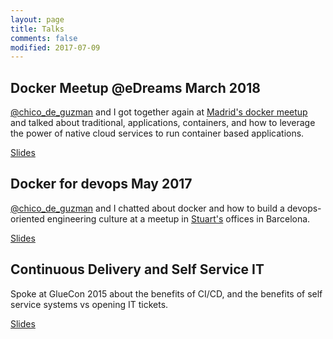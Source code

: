```yaml
---
layout: page
title: Talks
comments: false
modified: 2017-07-09
---
```


## Docker Meetup @eDreams March 2018
[@chico_de_guzman](https://twitter.com/chico_de_guzman) and I got together again at [Madrid's docker meetup](https://www.meetup.com/Docker-Madrid/events/248220421) and talked about traditional, applications, containers, and how to leverage the power of native cloud services to run container based applications. 

[Slides](/talks/resources/docker-meetup-madrid-march-2018.pdf)

## Docker for devops May 2017

[@chico_de_guzman](https://twitter.com/chico_de_guzman) and I chatted about  docker and how to build a devops-oriented engineering culture at a meetup in [Stuart's](https://stuart.com/) offices in Barcelona.

[Slides](/talks/resources/Docker-Devops-at-Stuart.pdf)

## Continuous Delivery and Self Service IT
Spoke at GlueCon 2015 about the benefits of CI/CD, and the benefits of self service systems vs opening IT tickets.

[Slides](https://www.slideshare.net/ElasticBox/ramiro-glucon)
